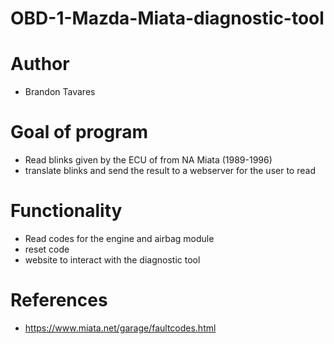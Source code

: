 # OBD-1-Mazda-Miata-diagnostic-tool

# Author 
- Brandon Tavares

# Goal of program
- Read blinks given by the ECU of from NA Miata (1989-1996)
- translate blinks and send the result to a webserver for the user to read

# Functionality
- Read codes for the engine and airbag module
- reset code
- website to interact with the diagnostic tool

# References
- https://www.miata.net/garage/faultcodes.html

